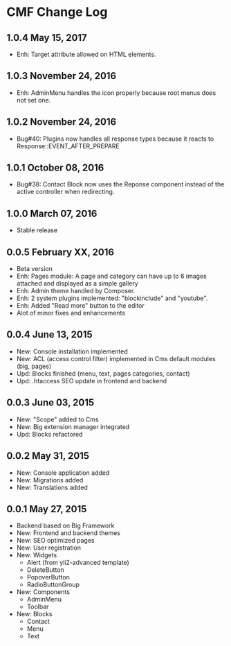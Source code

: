 CMF Change Log
==========================

1.0.4 May 15, 2017
------------------
- Enh: Target attribute allowed on HTML elements.


1.0.3 November 24, 2016
------------------
- Enh: AdminMenu handles the icon properly because root menus does not set one.


1.0.2 November 24, 2016
------------------
- Bug#40: Plugins now handles all response types because it reacts to Response::EVENT_AFTER_PREPARE


1.0.1 October 08, 2016
------------------
- Bug#38: Contact Block now uses the Reponse component instead of the active controller when redirecting.


1.0.0 March 07, 2016
------------------
- Stable release


0.0.5 February XX, 2016
------------------
- Beta version
- Enh: Pages module: A page and category can have up to 6 images attached and displayed as a simple gallery
- Enh: Admin theme handled by Composer.
- Enh: 2 system plugins implemented: "blockinclude" and "youtube".
- Enh: Added "Read more" button to the editor
- Alot of minor fixes and enhancements


0.0.4 June 13, 2015
------------------
- New: Console installation implemented
- New: ACL (access control filter) implemented in Cms default modules (big, pages)
- Upd: Blocks finished (menu, text, pages categories, contact)
- Upd: .htaccess SEO update in frontend and backend


0.0.3 June 03, 2015
------------------
- New: "Scope" added to Cms
- New: Big extension manager integrated
- Upd: Blocks refactored


0.0.2 May 31, 2015
------------------
- New: Console application added
- New: Migrations added
- New: Translations added


0.0.1 May 27, 2015
------------------
- Backend based on Big Framework
- New: Frontend and backend themes
- New: SEO optimized pages
- New: User registration
- New: Widgets
    - Alert (from yii2-advanced template)
    - DeleteButton
    - PopoverButton
    - RadioButtonGroup
- New: Components
    - AdminMenu
    - Toolbar
- New: Blocks
    - Contact
    - Menu
    - Text
